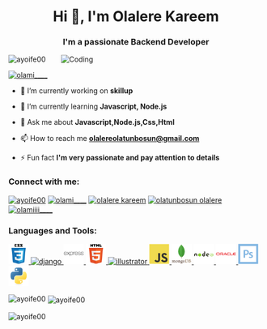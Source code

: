 <h1 align="center">Hi 👋, I'm Olalere Kareem</h1>
<h3 align="center">I'm a passionate Backend Developer </h3>
<img align="right" alt="Coding" width="400" src="https://cdn.dribbble.com/users/1162077/screenshots/3848914/programmer.gif">

<p align="left"> <img src="https://komarev.com/ghpvc/?username=ayoife00&label=Profile%20views&color=0e75b6&style=flat" alt="ayoife00" /> </p>

<p align="left"> <a href="https://twitter.com/olami____" target="blank"><img src="https://img.shields.io/twitter/follow/olami____?logo=twitter&style=for-the-badge" alt="olami____" /></a> </p>

- 🔭 I’m currently working on **skillup**

- 🌱 I’m currently learning **Javascript, Node.js**

- 💬 Ask me about **Javascript,Node.js,Css,Html**

- 📫 How to reach me **olalereolatunbosun@gmail.com**

- ⚡ Fun fact **I'm very passionate and pay attention to details**

<h3 align="left">Connect with me:</h3>
<p align="left">
<a href="https://dev.to/ayoife00" target="blank"><img align="center" src="https://raw.githubusercontent.com/rahuldkjain/github-profile-readme-generator/master/src/images/icons/Social/devto.svg" alt="ayoife00" height="30" width="40" /></a>
<a href="https://twitter.com/olami____" target="blank"><img align="center" src="https://raw.githubusercontent.com/rahuldkjain/github-profile-readme-generator/master/src/images/icons/Social/twitter.svg" alt="olami____" height="30" width="40" /></a>
<a href="https://linkedin.com/in/olalere kareem" target="blank"><img align="center" src="https://raw.githubusercontent.com/rahuldkjain/github-profile-readme-generator/master/src/images/icons/Social/linked-in-alt.svg" alt="olalere kareem" height="30" width="40" /></a>
<a href="https://fb.com/olatunbosun olalere" target="blank"><img align="center" src="https://raw.githubusercontent.com/rahuldkjain/github-profile-readme-generator/master/src/images/icons/Social/facebook.svg" alt="olatunbosun olalere" height="30" width="40" /></a>
<a href="https://instagram.com/olamiiii____" target="blank"><img align="center" src="https://raw.githubusercontent.com/rahuldkjain/github-profile-readme-generator/master/src/images/icons/Social/instagram.svg" alt="olamiiii____" height="30" width="40" /></a>
</p>

<h3 align="left">Languages and Tools:</h3>
<p align="left"> <a href="https://www.w3schools.com/css/" target="_blank" rel="noreferrer"> <img src="https://raw.githubusercontent.com/devicons/devicon/master/icons/css3/css3-original-wordmark.svg" alt="css3" width="40" height="40"/> </a> <a href="https://www.djangoproject.com/" target="_blank" rel="noreferrer"> <img src="https://cdn.worldvectorlogo.com/logos/django.svg" alt="django" width="40" height="40"/> </a> <a href="https://expressjs.com" target="_blank" rel="noreferrer"> <img src="https://raw.githubusercontent.com/devicons/devicon/master/icons/express/express-original-wordmark.svg" alt="express" width="40" height="40"/> </a> <a href="https://www.w3.org/html/" target="_blank" rel="noreferrer"> <img src="https://raw.githubusercontent.com/devicons/devicon/master/icons/html5/html5-original-wordmark.svg" alt="html5" width="40" height="40"/> </a> <a href="https://www.adobe.com/in/products/illustrator.html" target="_blank" rel="noreferrer"> <img src="https://www.vectorlogo.zone/logos/adobe_illustrator/adobe_illustrator-icon.svg" alt="illustrator" width="40" height="40"/> </a> <a href="https://developer.mozilla.org/en-US/docs/Web/JavaScript" target="_blank" rel="noreferrer"> <img src="https://raw.githubusercontent.com/devicons/devicon/master/icons/javascript/javascript-original.svg" alt="javascript" width="40" height="40"/> </a> <a href="https://www.mongodb.com/" target="_blank" rel="noreferrer"> <img src="https://raw.githubusercontent.com/devicons/devicon/master/icons/mongodb/mongodb-original-wordmark.svg" alt="mongodb" width="40" height="40"/> </a> <a href="https://nodejs.org" target="_blank" rel="noreferrer"> <img src="https://raw.githubusercontent.com/devicons/devicon/master/icons/nodejs/nodejs-original-wordmark.svg" alt="nodejs" width="40" height="40"/> </a> <a href="https://www.oracle.com/" target="_blank" rel="noreferrer"> <img src="https://raw.githubusercontent.com/devicons/devicon/master/icons/oracle/oracle-original.svg" alt="oracle" width="40" height="40"/> </a> <a href="https://www.photoshop.com/en" target="_blank" rel="noreferrer"> <img src="https://raw.githubusercontent.com/devicons/devicon/master/icons/photoshop/photoshop-line.svg" alt="photoshop" width="40" height="40"/> </a> <a href="https://www.python.org" target="_blank" rel="noreferrer"> <img src="https://raw.githubusercontent.com/devicons/devicon/master/icons/python/python-original.svg" alt="python" width="40" height="40"/> </a> </p>

<p><img align="left" src="https://github-readme-stats.vercel.app/api/top-langs?username=ayoife00&show_icons=true&locale=en&layout=compact" alt="ayoife00" /></p>

<p>&nbsp;<img align="center" src="https://github-readme-stats.vercel.app/api?username=ayoife00&show_icons=true&locale=en" alt="ayoife00" /></p>

<p><img align="center" src="https://github-readme-streak-stats.herokuapp.com/?user=ayoife00&" alt="ayoife00" /></p>
